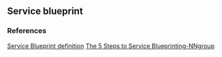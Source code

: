 ## Service blueprint
### References
[Service Blueprint definition](https://www.nngroup.com/articles/service-blueprints-definition/)
[The 5 Steps to Service Blueprinting-NNgroup](https://www.nngroup.com/articles/5-steps-service-blueprinting/)
